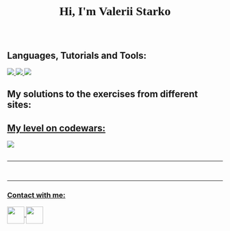 <h1 align="center"><p style = "font-family: Times New Roman"> Hi, I'm Valerii Starko</p></h1>

<br>

<h2 align="left">Languages, Tutorials and Tools:</h2>
<p align="left">
    <a href="https://www.w3schools.com/css/" target="_blank"> 
        <img src="https://img.shields.io/badge/CSS3-1572B6?style=for-the-badge&logo=css3&logoColor=black" />
    </a>
    <a href="https://www.python.org" target="_blank"> 
        <img src="https://img.shields.io/badge/Python-3776AB?style=for-the-badge&logo=python&logoColor=black" />
    </a>
    <a href="https://www.w3schools.com/java/" target="_blank"> 
        <img src="https://img.shields.io/badge/Java-ED8B00?style=for-the-badge&logo=java&logoColor=black" />
    </a>
</p>
<h2 align = "left">My solutions to the exercises from different sites: </h2>
<p align = "left"> 
    <a href="https://www.w3schools.com/css/" target="_blank"> 
        <h2 align= "left"> My level on codewars:</h2><img src = "https://www.codewars.com/users/valerka96/badges/large">
    

<br>
<br>
<hr>
<br>

<hr>

<h3 align="left">Contact with me:</h3>
<a href="https://www.instagram.com/starko.py/" target="blank">
    <img align="center" src="https://www.svgrepo.com/show/13639/instagram.svg" height="40"
    width="40" />
<a href="https://www.reddit.com/user/valerkooo" target="blank">
    <img align="center" src="https://www.svgrepo.com/show/14413/reddit.svg" height="40"
    width="40" />
</a>
